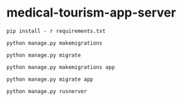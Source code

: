 # medical-tourism-app-server

```
pip install - r requirements.txt
```


```
python manage.py makemigrations
```


```
python manage.py migrate
```



```
python manage.py makemigrations app 
```

```
python manage.py migrate app 
```

```
python manage.py rusnerver
```
